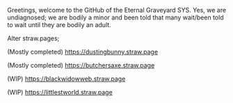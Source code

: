 Greetings, welcome to the GitHub of the Eternal Graveyard SYS.
Yes, we are undiagnosed; we are bodily a minor and been told that many wait/been told to wait until they are bodily an adult.


Alter straw.pages;

(Mostly completed) https://dustingbunny.straw.page

(Mostly completed) https://butchersaxe.straw.page

(WIP) https://blackwidowweb.straw.page

(WIP) https://littlestworld.straw.page
